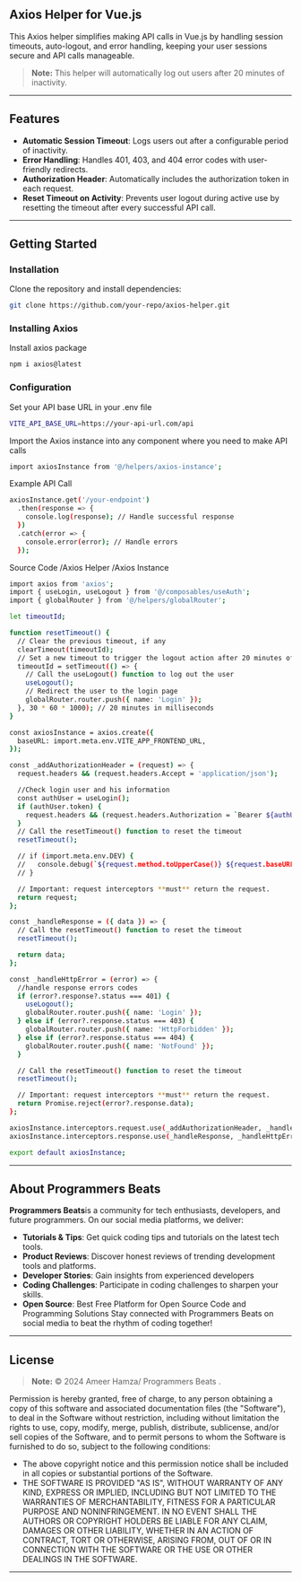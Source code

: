 ## Axios Helper for Vue.js

This Axios helper simplifies making API calls in Vue.js by handling session timeouts, auto-logout, and error handling, keeping your user sessions secure and API calls manageable.

> **Note:** This helper will automatically log out users after 20 minutes of inactivity.

---

## Features

- **Automatic Session Timeout**: Logs users out after a configurable period of inactivity.
- **Error Handling**: Handles 401, 403, and 404 error codes with user-friendly redirects.
- **Authorization Header**: Automatically includes the authorization token in each request.
- **Reset Timeout on Activity**: Prevents user logout during active use by resetting the timeout after every successful API call.

---

## Getting Started

### Installation

Clone the repository and install dependencies:

```bash
git clone https://github.com/your-repo/axios-helper.git
```
### Installing Axios

Install axios package

```bash
npm i axios@latest
```
### Configuration

Set your API base URL in your .env file

```bash
VITE_API_BASE_URL=https://your-api-url.com/api
```

Import the Axios instance into any component where you need to make API calls

```bash
import axiosInstance from '@/helpers/axios-instance';
```

Example API Call

```bash
axiosInstance.get('/your-endpoint')
  .then(response => {
    console.log(response); // Handle successful response
  })
  .catch(error => {
    console.error(error); // Handle errors
  });
```

Source Code /Axios Helper /Axios Instance 

```bash
import axios from 'axios';
import { useLogin, useLogout } from '@/composables/useAuth';
import { globalRouter } from '@/helpers/globalRouter';

let timeoutId;

function resetTimeout() {
  // Clear the previous timeout, if any
  clearTimeout(timeoutId);
  // Set a new timeout to trigger the logout action after 20 minutes of inactivity
  timeoutId = setTimeout(() => {
    // Call the useLogout() function to log out the user
    useLogout();
    // Redirect the user to the login page
    globalRouter.router.push({ name: 'Login' });
  }, 30 * 60 * 1000); // 20 minutes in milliseconds
}

const axiosInstance = axios.create({
  baseURL: import.meta.env.VITE_APP_FRONTEND_URL,
});

const _addAuthorizationHeader = (request) => {
  request.headers && (request.headers.Accept = 'application/json');

  //Check login user and his information
  const authUser = useLogin();
  if (authUser.token) {
    request.headers && (request.headers.Authorization = `Bearer ${authUser.token}`);
  }
  // Call the resetTimeout() function to reset the timeout
  resetTimeout();

  // if (import.meta.env.DEV) {
  //   console.debug(`${request.method.toUpperCase()} ${request.baseURL + request.url}`);
  // }

  // Important: request interceptors **must** return the request.
  return request;
};

const _handleResponse = ({ data }) => {
  // Call the resetTimeout() function to reset the timeout
  resetTimeout();

  return data;
};

const _handleHttpError = (error) => {
  //handle response errors codes
  if (error?.response?.status === 401) {
    useLogout();
    globalRouter.router.push({ name: 'Login' });
  } else if (error?.response.status === 403) {
    globalRouter.router.push({ name: 'HttpForbidden' });
  } else if (error?.response.status === 404) {
    globalRouter.router.push({ name: 'NotFound' });
  }

  // Call the resetTimeout() function to reset the timeout
  resetTimeout();

  // Important: request interceptors **must** return the request.
  return Promise.reject(error?.response.data);
};

axiosInstance.interceptors.request.use(_addAuthorizationHeader, _handleHttpError);
axiosInstance.interceptors.response.use(_handleResponse, _handleHttpError);

export default axiosInstance;

```
---
## About Programmers Beats

**Programmers Beats**is a community for tech enthusiasts, developers, and future programmers. On our social media platforms, we deliver:
- **Tutorials & Tips**: Get quick coding tips and tutorials on the latest tech tools.
- **Product Reviews**: Discover honest reviews of trending development tools and platforms.
- **Developer Stories**: Gain insights from experienced developers
- **Coding Challenges**: Participate in coding challenges to sharpen your skills.
- **Open Source**: Best Free Platform for Open Source Code and Programming Solutions
Stay connected with Programmers Beats on social media to beat the rhythm of coding together!
---


## License

> **Note:** © 2024 Ameer Hamza/ Programmers Beats .

Permission is hereby granted, free of charge, to any person obtaining a copy of this software and associated documentation files (the "Software"), to deal in the Software without restriction, including without limitation the rights to use, copy, modify, merge, publish, distribute, sublicense, and/or sell copies of the Software, and to permit persons to whom the Software is furnished to do so, subject to the following conditions:
- The above copyright notice and this permission notice shall be included in all copies or substantial portions of the Software.
- THE SOFTWARE IS PROVIDED "AS IS", WITHOUT WARRANTY OF ANY KIND, EXPRESS OR IMPLIED, INCLUDING BUT NOT LIMITED TO THE WARRANTIES OF MERCHANTABILITY, FITNESS FOR A PARTICULAR PURPOSE AND NONINFRINGEMENT. IN NO EVENT SHALL THE AUTHORS OR COPYRIGHT HOLDERS BE LIABLE FOR ANY CLAIM, DAMAGES OR OTHER LIABILITY, WHETHER IN AN ACTION OF CONTRACT, TORT OR OTHERWISE, ARISING FROM, OUT OF OR IN CONNECTION WITH THE SOFTWARE OR THE USE OR OTHER DEALINGS IN THE SOFTWARE.
---
